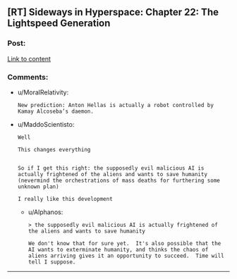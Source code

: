 ## [RT] Sideways in Hyperspace: Chapter 22: The Lightspeed Generation

### Post:

[Link to content](https://sidewaysfiction.wordpress.com/2017/04/16/the-lightspeed-generation/)

### Comments:

- u/MoralRelativity:
  ```
  New prediction: Anton Hellas is actually a robot controlled by Kamay Alcoseba’s daemon.
  ```

- u/MaddoScientisto:
  ```
  Well

  This changes everything 


  So if I get this right: the supposedly evil malicious AI is actually frightened of the aliens and wants to save humanity (nevermind the orchestrations of mass deaths for furthering some unknown plan) 

  I really like this development
  ```

  - u/Alphanos:
    ```
    > the supposedly evil malicious AI is actually frightened of the aliens and wants to save humanity

    We don't know that for sure yet.  It's also possible that the AI wants to exterminate humanity, and thinks the chaos of aliens arriving gives it an opportunity to succeed.  Time will tell I suppose.
    ```

---

